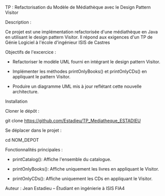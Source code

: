 TP : Refactorisation du Modèle de Médiathèque avec le Design Pattern Visitor

Description : 

Ce projet est une implémentation refactorisée d'une médiathèque en Java en utilisant le design pattern Visitor. Il répond aux exigences d'un TP de Génie Logiciel à l'école d'ingénieur ISIS de Castres

Objectifs de l'excercice : 

 - Refactoriser le modèle UML fourni en intégrant le design pattern Visitor.

 - Implémenter les méthodes printOnlyBooks() et printOnlyCDs() en appliquant le pattern Visitor.

 - Produire un diagramme UML mis à jour reflétant cette nouvelle architecture.


Installation

Cloner le dépôt :

git clone https://github.com/Estadieu/TP_Mediatheque_ESTADIEU

Se déplacer dans le projet :

cd NOM_DEPOT


Fonctionnalités principales : 

- printCatalog(): Affiche l'ensemble du catalogue.

- printOnlyBooks(): Affiche uniquement les livres en appliquant le Visitor.

- printOnlyCDs(): Affiche uniquement les CDs en appliquant le Visitor.

Auteur : 
Jean Estadieu – Étudiant en ingénierie à ISIS FIA4

